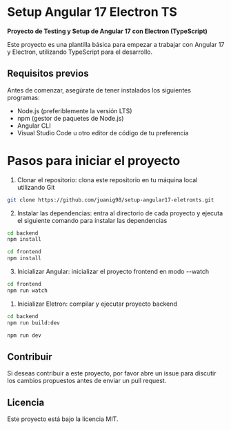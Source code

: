 
# Setup Angular 17 Electron TS

<b> Proyecto de Testing y Setup de Angular 17 con Electron (TypeScript) </b>

<p> Este proyecto es una plantilla básica para empezar a trabajar con Angular 17 y Electron, utilizando TypeScript para el desarrollo. </p>

## Requisitos previos

<p> Antes de comenzar, asegúrate de tener instalados los siguientes programas: </p>

- Node.js (preferiblemente la versión LTS)
- npm (gestor de paquetes de Node.js)
- Angular CLI
- Visual Studio Code u otro editor de código de tu preferencia

# Pasos para iniciar el proyecto
1. Clonar el repositorio: clona este repositorio en tu máquina local utilizando Git

```bash
git clone https://github.com/juanig98/setup-angular17-eletronts.git
```

2. Instalar las dependencias: entra al directorio de cada proyecto y ejecuta el siguiente comando para instalar las dependencias 
```bash
cd backend
npm install
```
```bash
cd frontend
npm install
```

3. Inicializar Angular: inicializar el proyecto frontend en modo --watch
```bash
cd frontend
npm run watch
```

1. Inicializar Eletron: compilar y ejecutar proyecto backend 
```bash
cd backend
npm run build:dev

npm run dev
```

## Contribuir
Si deseas contribuir a este proyecto, por favor abre un issue para discutir los cambios propuestos antes de enviar un pull request.

## Licencia
Este proyecto está bajo la licencia MIT.